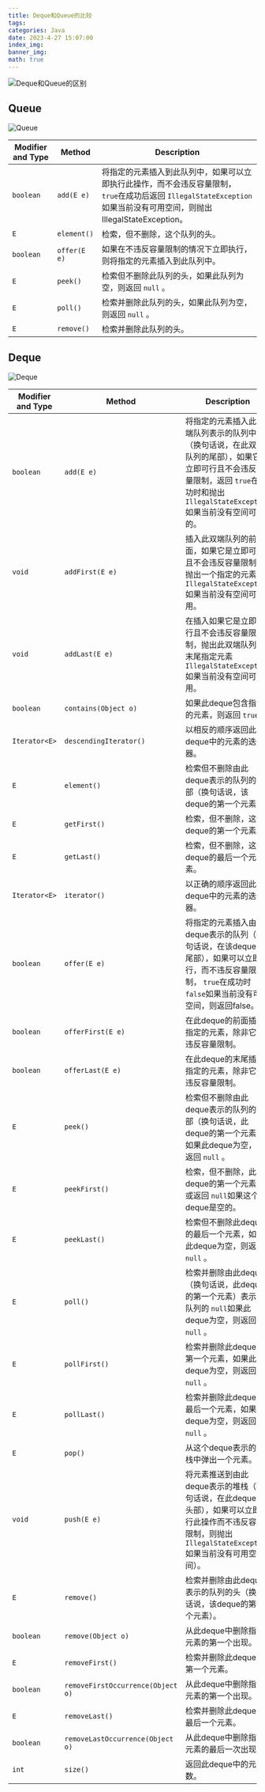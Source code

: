 ```yaml
---
title: Deque和Queue的比较
tags: 
categories: Java
date: 2023-4-27 15:07:00
index_img: 
banner_img: 
math: true
---
```




![Deque和Queue的区别](http://longls777.oss-cn-beijing.aliyuncs.com/img/image-20230427151132003.png)

## Queue

![Queue](http://longls777.oss-cn-beijing.aliyuncs.com/img/image-20230427151715632.png)

| Modifier and Type | Method       | Description                                                  |
| ----------------- | ------------ | ------------------------------------------------------------ |
| `boolean`         | `add(E e)`   | 将指定的元素插入到此队列中，如果可以立即执行此操作，而不会违反容量限制， `true`在成功后返回  `IllegalStateException`如果当前没有可用空间，则抛出IllegalStateException。 |
| `E`               | `element()`  | 检索，但不删除，这个队列的头。                               |
| `boolean`         | `offer(E e)` | 如果在不违反容量限制的情况下立即执行，则将指定的元素插入到此队列中。 |
| `E`               | `peek()`     | 检索但不删除此队列的头，如果此队列为空，则返回 `null` 。     |
| `E`               | `poll()`     | 检索并删除此队列的头，如果此队列为空，则返回 `null` 。       |
| `E`               | `remove()`   | 检索并删除此队列的头。                                       |

## Deque

![Deque](http://longls777.oss-cn-beijing.aliyuncs.com/img/image-20230427151204047.png)



| Modifier and Type | Method                            | Description                                                  |
| ----------------- | --------------------------------- | ------------------------------------------------------------ |
| `boolean`         | `add(E e)`                        | 将指定的元素插入此双端队列表示的队列中（换句话说，在此双端队列的尾部），如果它是立即可行且不会违反容量限制，返回  `true`在成功时和抛出 `IllegalStateException`如果当前没有空间可用的。 |
| `void`            | `addFirst(E e)`                   | 插入此双端队列的前面，如果它是立即可行且不会违反容量限制，抛出一个指定的元素  `IllegalStateException`如果当前没有空间可用。 |
| `void`            | `addLast(E e)`                    | 在插入如果它是立即可行且不会违反容量限制，抛出此双端队列的末尾指定元素  `IllegalStateException`如果当前没有空间可用。 |
| `boolean`         | `contains(Object o)`              | 如果此deque包含指定的元素，则返回 `true` 。                  |
| `Iterator<E>`     | `descendingIterator()`            | 以相反的顺序返回此deque中的元素的迭代器。                    |
| `E`               | `element()`                       | 检索但不删除由此deque表示的队列的头部（换句话说，该deque的第一个元素）。 |
| `E`               | `getFirst()`                      | 检索，但不删除，这个deque的第一个元素。                      |
| `E`               | `getLast()`                       | 检索，但不删除，这个deque的最后一个元素。                    |
| `Iterator<E>`     | `iterator()`                      | 以正确的顺序返回此deque中的元素的迭代器。                    |
| `boolean`         | `offer(E e)`                      | 将指定的元素插入由此deque表示的队列（换句话说，在该deque的尾部），如果可以立即执行，而不违反容量限制， `true`在成功时  `false`如果当前没有可用空间，则返回false。 |
| `boolean`         | `offerFirst(E e)`                 | 在此deque的前面插入指定的元素，除非它会违反容量限制。        |
| `boolean`         | `offerLast(E e)`                  | 在此deque的末尾插入指定的元素，除非它会违反容量限制。        |
| `E`               | `peek()`                          | 检索但不删除由此deque表示的队列的头部（换句话说，此deque的第一个元素），如果此deque为空，则返回 `null` 。 |
| `E`               | `peekFirst()`                     | 检索，但不删除，此deque的第一个元素，或返回 `null`如果这个deque是空的。 |
| `E`               | `peekLast()`                      | 检索但不删除此deque的最后一个元素，如果此deque为空，则返回 `null` 。 |
| `E`               | `poll()`                          | 检索并删除由此deque（换句话说，此deque的第一个元素）表示的队列的 `null`如果此deque为空，则返回  `null` 。 |
| `E`               | `pollFirst()`                     | 检索并删除此deque的第一个元素，如果此deque为空，则返回 `null` 。 |
| `E`               | `pollLast()`                      | 检索并删除此deque的最后一个元素，如果此deque为空，则返回 `null` 。 |
| `E`               | `pop()`                           | 从这个deque表示的堆栈中弹出一个元素。                        |
| `void`            | `push(E e)`                       | 将元素推送到由此deque表示的堆栈（换句话说，在此deque的头部），如果可以立即执行此操作而不违反容量限制，则抛出  `IllegalStateException`如果当前没有可用空间）。 |
| `E`               | `remove()`                        | 检索并删除由此deque表示的队列的头（换句话说，该deque的第一个元素）。 |
| `boolean`         | `remove(Object o)`                | 从此deque中删除指定元素的第一个出现。                        |
| `E`               | `removeFirst()`                   | 检索并删除此deque的第一个元素。                              |
| `boolean`         | `removeFirstOccurrence(Object o)` | 从此deque中删除指定元素的第一个出现。                        |
| `E`               | `removeLast()`                    | 检索并删除此deque的最后一个元素。                            |
| `boolean`         | `removeLastOccurrence(Object o)`  | 从此deque中删除指定元素的最后一次出现。                      |
| `int`             | `size()`                          | 返回此deque中的元素数。                                      |